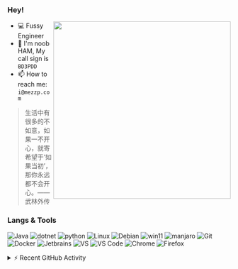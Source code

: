 ### Hey!

<a href="https://github.com/izzp">
  <img align="right" src="https://github-readme-stats.vercel.app/api?username=izzp&show_icons=true&hide_border=true&icon_color=586069&title_color=a0a9af" width="400px" />
</a>

- 💻 Fussy Engineer
- 📡 I'm noob HAM, My call sign is `BD3PDD`
- 📫 How to reach me: `i@mezzp.com`

> 生活中有很多的不如意，如果一不开心，就寄希望于‘如果当初’，那你永远都不会开心。——武林外传
### Langs & Tools

<!-- <a href="https://github.com/MisakaTAT">
  <img align="right" src="https://github-readme-stats.vercel.app/api/top-langs/?username=izzp&layout=compact&hide_border=true&icon_color=586069&title_color=a0a9af" width="400px" />
</a> -->

![Java](https://img.shields.io/badge/-Java-%23007396?style=flat-square&logo=java&logoColor=ffffff)
![dotnet](https://img.shields.io/badge/-.net-512bd4?style=flat-square&logo=dotnet&logoColor=ffffff)
![python](https://img.shields.io/badge/-Python-1D415E?style=flat-square&logo=Python&labelColor=3772A2&logoColor=FFDA4C)
![Linux](https://img.shields.io/badge/-Linux-%23FCC624?style=flat-square&logo=linux&logoColor=%23ffffff)
![Debian](https://img.shields.io/badge/-Debian-A81D33?style=flat-square&logo=debian&logoColor=ffffff)
![win11](https://img.shields.io/badge/Windows-11-2376bc?style=flat-square&logo=windows&logoColor=ffffff)
![manjaro](https://img.shields.io/badge/manjaro-%35BF5C?style=flat-square&logo=manjaro&logoColor=ffffff)
![Git](https://img.shields.io/badge/-Git-%23F05032?style=flat-square&logo=git&logoColor=%23ffffff)
![Docker](https://img.shields.io/badge/-Docker-%232496ED?style=flat-square&logo=docker&logoColor=ffffff)
![Jetbrains](https://img.shields.io/badge/Jetbrains-000000?style=flat-square&logo=jetbrains&logoColor=ffffff)
![VS](https://img.shields.io/badge/-VisualStudio-5C2D91?style=flat-square&logo=Visual-Studio&logoColor=%23ffffff)
![VS Code](https://img.shields.io/badge/-VSCode-%23007ACC?style=flat-square&logo=visual-studio-code&logoColor=%23ffffff)
![Chrome](https://img.shields.io/badge/-Chrome-%234285F4?style=flat-square&logo=google-chrome&logoColor=%23ffffff)
![Firefox](https://img.shields.io/badge/-Firefox-FF7139?style=flat-square&logo=firefoxbrowser&logoColor=%23ffffff)

<details>
  <summary>⚡ Recent GitHub Activity</summary>
  <br/>
<a href="https://github.com/ashutosh00710/github-readme-activity-graph"><img alt="rzashakeri's Activity Graph" src="https://github-readme-activity-graph.vercel.app/graph?username=izzp&bg_color=fff&color=000&line=00E676&point=000&hide_border=true" /></a>
</details>


<!--
**izzp/izzp** is a ✨ _special_ ✨ repository because its `README.md` (this file) appears on your GitHub profile.

Here are some ideas to get you started:

- 🔭 I’m currently working on ...
- 🌱 I’m currently learning ...
- 👯 I’m looking to collaborate on ...
- 🤔 I’m looking for help with ...
- 💬 Ask me about ...
- 📫 How to reach me: ...
- 😄 Pronouns: ...
- ⚡ Fun fact: ...
-->
